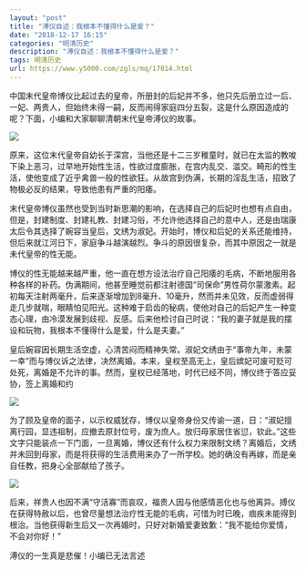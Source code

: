 ```yaml
---
layout: "post"
title: "溥仪自述：我根本不懂得什么是爱？"
date: "2018-12-17 16:15"
categories: "明清历史"
description: "溥仪自述：我根本不懂得什么是爱？"
tags: 明清历史
url: https://www.y5000.com/zgls/mq/17814.html
---
```






中国末代皇帝博仪比起过去的皇帝，所册封的后妃并不多，他只先后册立过一后、一妃、两贵人，但始终未得一嗣，反而闹得家庭四分五裂，这是什么原因造成的呢？下面，小编和大家聊聊清朝末代皇帝溥仪的故事。

![](https://img.y5000.com/uploads/allimg/170323/144254OK-0.jpg)

原来，这位末代皇帝自幼长于深宫，当他还是十二三岁稚童时，就已在太监的教唆下染上恶习，过早地开始性生活，性欲过度膨胀，在宫内乱交、滥交。畸形的性生活，使他变成了近乎禽兽一般的性欲狂。从故宫到伪满，长期的淫乱生活，招致了物极必反的结果，导致他患有严重的阳痿。

末代皇帝博仪虽然也受到当时新思潮的影响，在选择自己的后妃时也想有点自由，但是，封建制度、封建礼教、封建习俗，不允许他选择自己的意中人，还是由瑞康太后令其选择了婉容当皇后，文绣为淑妃。开始时，博仪和后妃的关系还能维持，但后来就江河日下，家庭争斗越演越烈。争斗的原因很复杂，而其中原因之一就是未代皇帝的性无能。

博仪的性无能越来越严重，他一直在想方设法治疗自己阳痿的毛病，不断地服用各种各样的补药。伪满期间，他甚至睡觉前都注射德国“司保命”男性荷尔蒙激素。起初每天注射两毫升，后来逐渐增加到8毫升、10毫升，然而并未见效，反而虚弱得走几步就喘，眼睛怕见阳光。这种难于启齿的秘病，使他对自己的后妃产生一种变态心理，由冷漠发展到歧视、反感。后来他检讨自己时说：“我的妻子就是我的摆设和玩物，我根本不懂得什么是爱，什么是夫妻。”

皇后婉容因长期生活空虚，心清苦闷而精神失常。淑妃文绣由于“事帝九年，未蒙一幸”而与博仪诉之法律，决然离婚。本来，皇权至高无上，皇后嫔妃可废可贬可处死，离婚是不允许的事。然而，皇权已经落地，时代已经不同，博仪终于答应妥协，签上离婚和约

![](https://img.y5000.com/uploads/allimg/170323/1442546028-1.jpg)

为了顾及皇帝的面子，以示权威犹存，博仪以皇帝身份又传谕一道，日：“淑妃擅离行园，显违祖制，应撤去原封位号，废为庶人。放归母家居住省愆，钦此。”这些文字只能装点一下门面，一旦离婚，博仪还有什么权力来限制文绣？离婚后，文绣并未回到母家，而是将获得的生活费用来办了一所学校。她的确没有再嫁，而是亲自任教，把身心全部献给了孩子。

![](https://img.y5000.com/uploads/allimg/170323/1442544C8-2.jpg)

后来，祥贵人也因不满“守活寡”而哀叹，福贵人因与他感情恶化也与他离异。搏仪在获得特赦以后，也曾尽量想法治疗性无能的毛病，可惜为时已晚，痼疾未能得到根治。当他获得新生后又一次再婚时，只好对新婚爱妻致歉：“我不能给你爱情，不会对你好！”

溥仪的一生真是悲催！小编已无法言述

